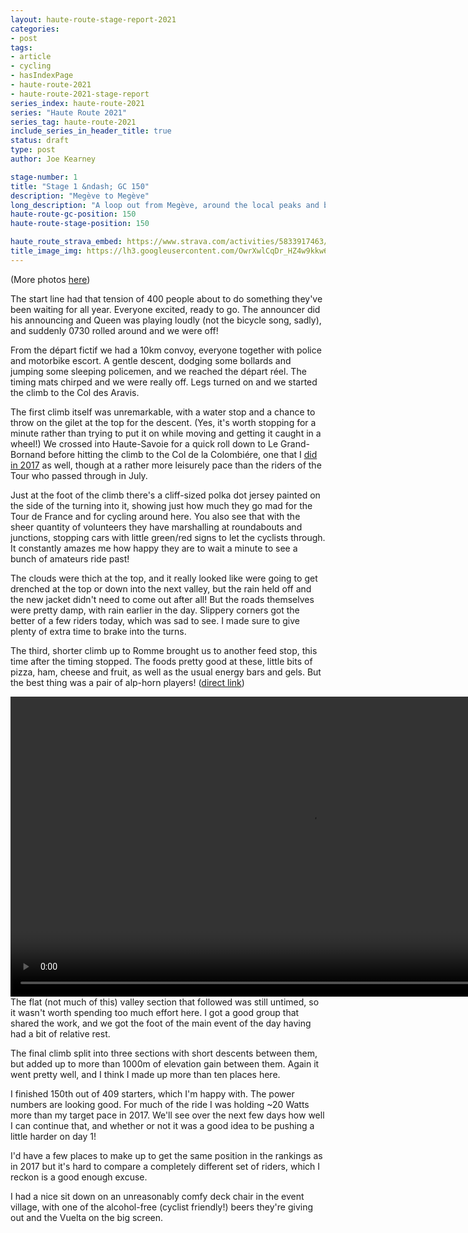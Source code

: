 ```yaml
---
layout: haute-route-stage-report-2021
categories:
- post
tags:
- article
- cycling
- hasIndexPage
- haute-route-2021
- haute-route-2021-stage-report
series_index: haute-route-2021
series: "Haute Route 2021"
series_tag: haute-route-2021
include_series_in_header_title: true
status: draft
type: post
author: Joe Kearney

stage-number: 1
title: "Stage 1 &ndash; GC 150"
description: "Megève to Megève"
long_description: "A loop out from Megève, around the local peaks and back to the start. Three climbs in quick succession, with a break before the last and biggest climb of almost 1000m."
haute-route-gc-position: 150
haute-route-stage-position: 150

haute_route_strava_embed: https://www.strava.com/activities/5833917463/embed/0ff6a7b16225240cd6ee17aa042ed7c011ba4fc7
title_image_img: https://lh3.googleusercontent.com/OwrXwlCqDr_HZ4w9kkw6RF0tiRyChtNTL_z1ESwAVF11m9n6VQGi6-wn054tPEcx0XSmD3EDXcT8Wo1ZWBXZcJSOTGzI7Ut2C4-vPuwR2oWRAish0JsxNDQvRnHWw8kM1yfnD13pjz8=w960-h540
---
```


(More photos [here](https://photos.app.goo.gl/fCKj5x7T1g6v16CU9))

The start line had that tension of 400 people about to do something they've been waiting for all year. Everyone excited, ready to go. The announcer did his announcing and Queen was playing loudly (not the bicycle song, sadly), and suddenly 0730 rolled around and we were off!

From the départ fictif we had a 10km convoy, everyone together with police and motorbike escort. A gentle descent, dodging some bollards and jumping some sleeping policemen, and we reached the départ réel. The timing mats chirped and we were really off. Legs turned on and we started the climb to the Col des Aravis.

The first climb itself was unremarkable, with a water stop and a chance to throw on the gilet at the top for the descent. (Yes, it's worth stopping for a minute rather than trying to put it on while moving and getting it caught in a wheel!) We crossed into Haute-Savoie for a quick roll down to Le Grand-Bornand before hitting the climb to the Col de la Colombiére, one that I [did in 2017](/posts/hra-2017-stage-6) as well, though at a rather more leisurely pace than the riders of the Tour who passed through in July.

Just at the foot of the climb there's a cliff-sized polka dot jersey painted on the side of the turning into it, showing just how much they go mad for the Tour de France and for cycling around here. You also see that with the sheer quantity of volunteers they have marshalling at roundabouts and junctions, stopping cars with little green/red signs to let the cyclists through. It constantly amazes me how happy they are to wait a minute to see a bunch of amateurs ride past!

The clouds were thich at the top, and it really looked like were going to get drenched at the top or down into the next valley, but the rain held off and the new jacket didn't need to come out after all! But the roads themselves were pretty damp, with rain earlier in the day. Slippery corners got the better of a few riders today, which was sad to see. I made sure to give plenty of extra time to brake into the turns.

The third, shorter climb up to Romme brought us to another feed stop, this time after the timing stopped. The foods pretty good at these, little bits of pizza, ham, cheese and fruit, as well as the usual energy bars and gels. But the best thing was a pair of alp-horn players! ([direct link](https://photos.app.goo.gl/R9rPucduuAwA3gb27))

<div style="width:100%;height:480px;background-color:black;text-align:center;">
  <video style="height:100%;" controls>
    <source src="https://lh3.googleusercontent.com/6L7Md2RofTqfsYrqJIKZtDUKgN9WqX7JXYuqWbnZr40o8vjwRKs6hxfVc_ZomTGGXA2CXWdxcTcJ4Z8cbNl6PMLycgaASvhs_u6ng3obbLl3r42HzxBGDPSLGh43XTV1IuVc-293wiA=m18" type="video/mp4">
  </video>
</div>
The flat (not much of this) valley section that followed was still untimed, so it wasn't worth spending too much effort here. I got a good group that shared the work, and we got the foot of the main event of the day having had a bit of relative rest.

The final climb split into three sections with short descents between them, but added up to more than 1000m of elevation gain between them. Again it went pretty well, and I think I made up more than ten places here.

I finished 150th out of 409 starters, which I'm happy with. The power numbers are looking good. For much of the ride I was holding ~20 Watts more than my target pace in 2017. We'll see over the next few days how well I can continue that, and whether or not it was a good idea to be pushing a little harder on day 1! 

I'd have a few places to make up to get the same position in the rankings as in 2017 but it's hard to compare a completely different set of riders, which I reckon is a good enough excuse.

I had a nice sit down on an unreasonably comfy deck chair in the event village, with one of the alcohol-free (cyclist friendly!) beers they're giving out and the Vuelta on the big screen.


